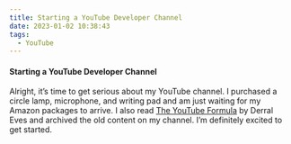 ```yaml
---
title: Starting a YouTube Developer Channel
date: 2023-01-02 10:38:43
tags:
  - YouTube
---
```


<h4>Starting a YouTube Developer Channel</h4>
 Alright, it’s time to get serious about my YouTube channel. 
 I purchased a circle lamp, microphone, and writing pad and am just waiting for my Amazon packages to arrive. I also read <a href="">The YouTube Formula</a> by Derral Eves and archived the old content on my channel. I’m definitely excited to get started.

<br>
<br>
